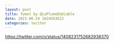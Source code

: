 ```yaml
--- 
layout: post 
title: Tweet by @LaPlumeDeDiable 
date: 2021-06-24 1624583622 
categories: twitter 
--- 
```

https://twitter.com/o/status/1408231752682938370